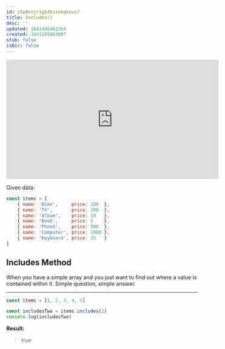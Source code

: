 ```yaml
---
id: s5w8xvjr1gb4kxxokqkvus7
title: Includes()
desc: ''
updated: 1641406462264
created: 1641105063907
stub: false
isDir: false
---
```



<center>
	<iframe width="560" height="315" src="https://www.youtube.com/embed/R8rmfD9Y5-c" frameborder="0" allow="accelerometer; autoplay; encrypted-media; gyroscope; picture-in-picture" allowfullscreen></iframe>
</center>

Given data:

```javascript
const items = [
    { name: 'Bike',     price: 100  },
    { name: 'TV',       price: 200  },
    { name: 'Album',    price: 10   },
    { name: 'Book',     price: 5    },
    { name: 'Phone',    price: 500  },
    { name: 'Computer', price: 1000 },
    { name: 'Keyboard', price: 25   }
]
```

## Includes Method

When you have a simple array and you just want to find out where a value is contained within it. Simple question, simple answer.

---

```js
const items = [1, 2, 3, 4, 5]

const includesTwo = items.includes(2)
console.log(includesTwo)
```

**Result:**

> true
